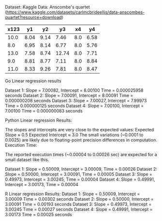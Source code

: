 

Dataset: Kaggle Data: Anscombe's quartet (https://www.kaggle.com/datasets/carlmcbrideellis/data-anscombes-quartet?resource=download)

| x123 |  y1  |  y2  |  y3   | x4  |  y4  |
|------|------|------|------|-----|------|
| 10.0 | 8.04 | 9.14 | 7.46 | 8.0 | 6.58 |
|  8.0 | 6.95 | 8.14 | 6.77 | 8.0 | 5.76 |
| 13.0 | 7.58 | 8.74 |12.74 | 8.0 | 7.71 |
|  9.0 | 8.81 | 8.77 | 7.11 | 8.0 | 8.84 |
| 11.0 | 8.33 | 9.26 | 7.81 | 8.0 | 8.47 |


Go Linear regression results

Dataset 1: Slope = 7.00082, Intercept = 8.00100
Time = 0.000025958 seconds
Dataset 2: Slope = 7.00091, Intercept = 8.00091
Time = 0.000000208 seconds
Dataset 3: Slope = 7.00027, Intercept = 7.99973
Time = 0.000000125 seconds
Dataset 4: Slope = 7.00100, Intercept = 7.00100
Time = 0.000000083 seconds


Python Linear regression Results:

The slopes and intercepts are very close to the expected values:
Expected Slope ≈ 0.5
Expected Intercept ≈ 3.0
The small variations (~0.0001 to 0.0025) are likely due to floating-point precision differences in computation.
Execution Time:

The reported execution times (~0.00004 to 0.00026 sec) are expected for a small dataset like this.

Dataset 1: Slope = 0.50009, Intercept = 3.00009, Time = 0.00026
Dataset 2: Slope = 0.50000, Intercept = 3.00091, Time = 0.00005
Dataset 3: Slope = 0.49973, Intercept = 3.00245, Time = 0.00004
Dataset 4: Slope = 0.49991, Intercept = 3.00173, Time = 0.00004


R Linear regression Results:
Dataset 1: Slope = 0.50009, Intercept = 3.00009
Time = 0.00302 seconds
Dataset 2: Slope = 0.50000, Intercept = 3.00091
Time = 0.00193 seconds
Dataset 3: Slope = 0.49973, Intercept = 3.00245
Time = 0.00027 seconds
Dataset 4: Slope = 0.49991, Intercept = 3.00173
Time = 0.00025 seconds